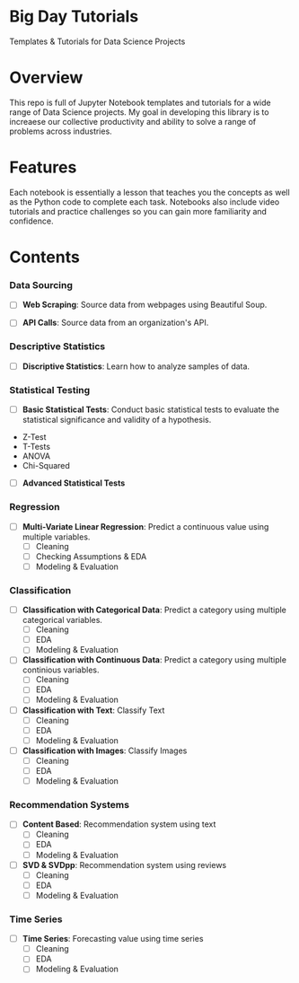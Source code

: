 # Big Day Tutorials
Templates &amp; Tutorials for Data Science Projects

# Overview

This repo is full of Jupyter Notebook templates and tutorials for a wide range of Data Science projects.  My goal in developing this library is to increaese our collective productivity and ability to solve a range of problems across industries.

# Features

Each notebook is essentially a lesson that teaches you the concepts as well as the Python code to complete each task.  Notebooks also include video tutorials and practice challenges so you can gain more familiarity and confidence.

# Contents

### Data Sourcing

- [ ] **Web Scraping**: Source data from webpages using Beautiful Soup.

- [ ] **API Calls**: Source data from an organization's API.

### Descriptive Statistics

- [ ] **Discriptive Statistics**: Learn how to analyze samples of data.

### Statistical Testing

- [ ] **Basic Statistical Tests**: Conduct basic statistical tests to evaluate the statistical significance and validity of a hypothesis.
* Z-Test
* T-Tests
* ANOVA
* Chi-Squared

- [ ] **Advanced Statistical Tests**

### Regression

- [ ] **Multi-Variate Linear Regression**: Predict a continuous value using multiple variables.
  - [ ] Cleaning
  - [ ] Checking Assumptions & EDA
  - [ ] Modeling & Evaluation

### Classification

- [ ] **Classification with Categorical Data**: Predict a category using multiple categorical variables.
  - [ ] Cleaning
  - [ ] EDA
  - [ ] Modeling & Evaluation

- [ ] **Classification with Continuous Data**: Predict a category using multiple continious variables.
  - [ ] Cleaning
  - [ ] EDA
  - [ ] Modeling & Evaluation

- [ ] **Classification with Text**: Classify Text
  - [ ] Cleaning
  - [ ] EDA
  - [ ] Modeling & Evaluation

- [ ] **Classification with Images**: Classify Images
  - [ ] Cleaning
  - [ ] EDA
  - [ ] Modeling & Evaluation

### Recommendation Systems

- [ ] **Content Based**: Recommendation system using text
  - [ ] Cleaning
  - [ ] EDA
  - [ ] Modeling & Evaluation

- [ ] **SVD & SVDpp**: Recommendation system using reviews
  - [ ] Cleaning
  - [ ] EDA
  - [ ] Modeling & Evaluation

### Time Series

- [ ] **Time Series**: Forecasting value using time series
  - [ ] Cleaning
  - [ ] EDA
  - [ ] Modeling & Evaluation
